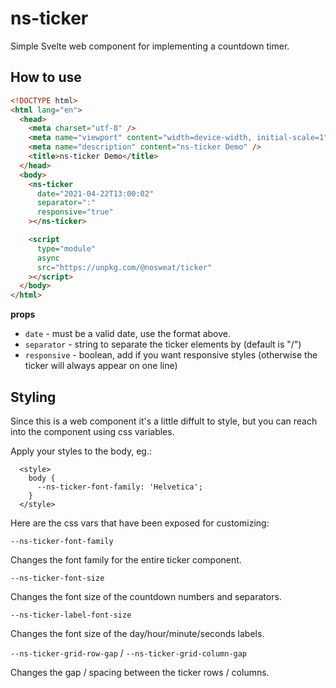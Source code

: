# ns-ticker

Simple Svelte web component for implementing a countdown timer.

## How to use

```html
<!DOCTYPE html>
<html lang="en">
  <head>
    <meta charset="utf-8" />
    <meta name="viewport" content="width=device-width, initial-scale=1" />
    <meta name="description" content="ns-ticker Demo" />
    <title>ns-ticker Demo</title>
  </head>
  <body>
    <ns-ticker
      date="2021-04-22T13:00:02"
      separator=":"
      responsive="true"
    ></ns-ticker>

    <script
      type="module"
      async
      src="https://unpkg.com/@nosweat/ticker"
    ></script>
  </body>
</html>
```

**props**

- `date` - must be a valid date, use the format above.
- `separator` - string to separate the ticker elements by (default is "/")
- `responsive` - boolean, add if you want responsive styles (otherwise the ticker will always appear on one line)

## Styling

Since this is a web component it's a little diffult to style, but you can reach into the component using css variables.

Apply your styles to the body, eg.:

```
  <style>
    body {
      --ns-ticker-font-family: 'Helvetica';
    }
  </style>
```

Here are the css vars that have been exposed for customizing:

`--ns-ticker-font-family`

Changes the font family for the entire ticker component.

`--ns-ticker-font-size`

Changes the font size of the countdown numbers and separators.

`--ns-ticker-label-font-size`

Changes the font size of the day/hour/minute/seconds labels.

`--ns-ticker-grid-row-gap` / `--ns-ticker-grid-column-gap`

Changes the gap / spacing between the ticker rows / columns.
